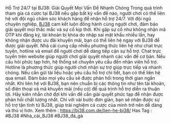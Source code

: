 Hỗ Trợ 24/7 tại BJ38: Giải Quyết Mọi Vấn Đề Nhanh Chóng
Trong quá trình tham gia cá cược tại BJ38 nếu gặp bất kỳ vấn đề nào, người chơi có thể liên hệ với đội ngũ chăm sóc khách hàng để nhận hỗ trợ 24/7. Với đội ngũ chuyên nghiệp, [BJ38](https://bj38.com.de/) cam kết luôn đồng hành cùng người chơi, đảm bảo giải quyết mọi thắc mắc và sự cố kịp thời.
Khi gặp sự cố như không nhận mã OTP khi đăng ký, tài khoản bị khóa do nhập sai mật khẩu nhiều lần, hay không nhận được ưu đãi khuyến mãi, bạn có thể liên hệ ngay với BJ38 để được giải quyết. Nhà cái cung cấp nhiều phương thức liên hệ như chat trực tuyến, hotline và email để người chơi dễ dàng tiếp cận sự hỗ trợ.
Chat trực tuyến trên website giúp người chơi giải quyết nhanh các vấn đề cơ bản. Nếu câu hỏi phức tạp hơn, hệ thống sẽ chuyển yêu cầu đến nhân viên hỗ trợ. Hotline là phương thức giúp người chơi nhận sự trợ giúp trực tiếp và nhanh chóng. Nếu cần gửi tài liệu hoặc yêu cầu hỗ trợ chi tiết, bạn có thể liên hệ qua email. Đảm bảo mọi yêu cầu sẽ được phản hồi trong thời gian ngắn nhất.
Khi liên hệ với BJ38, bạn nên chuẩn bị các thông tin như tên tài khoản, số điện thoại và mã khuyến mãi (nếu có) để quá trình hỗ trợ diễn ra thuận lợi. Hãy kiên nhẫn chờ đợi khi vấn đề cần giải quyết phức tạp để nhận được phản hồi chất lượng nhất.
Chỉ với vài bước đơn giản, bạn sẽ nhận được sự hỗ trợ tận tình từ BJ38, giúp trải nghiệm cá cược của mình trở nên dễ dàng và thú vị hơn.
Xem thêm : https://bj38.com.de/lien-he-bj38/
Has Tag : #BJ38 #Nhà_cái_BJ38  #BJ38_đá_gà

